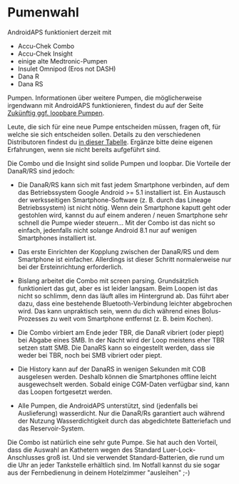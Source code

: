 # Pumenwahl

AndroidAPS funktioniert derzeit mit

* Accu-Chek Combo
* Accu-Chek Insight
* einige alte Medtronic-Pumpen
* Insulet Omnipod (Eros not DASH)
* Dana R
* Dana RS 

Pumpen. Informationen über weitere Pumpen, die möglicherweise irgendwann mit AndroidAPS funktionieren, findest du auf der Seite [Zukünftig ggf. loopbare Pumpen](Future-possible-Pump-Drivers.md).

Leute, die sich für eine neue Pumpe entscheiden müssen, fragen oft, für welche sie sich entscheiden sollen. Details zu den verschiedenen Distributoren findest du [in dieser Tabelle](https://drive.google.com/open?id=1CRfmmjA-0h_9nkRViP3J9FyflT9eu-a8HeMrhrKzKz0). Ergänze bitte deine eigenen Erfahrungen, wenn sie nicht bereits aufgeführt sind.

Die Combo und die Insight sind solide Pumpen und loopbar. Die Vorteile der DanaR/RS sind jedoch:

* Die DanaR/RS kann sich mit fast jedem Smartphone verbinden, auf dem das Betriebssystem Google Android >= 5.1 installiert ist. Ein Austausch der werksseitigen Smartphone-Software (z. B. durch das Lineage Betriebssystem) ist nicht nötig. Wenn dein Smartphone kaputt geht oder gestohlen wird, kannst du auf einem anderen / neuen Smartphone sehr schnell die Pumpe wieder steuern... Mit der Combo ist das nicht so einfach, jedenfalls nicht solange Android 8.1 nur auf wenigen Smartphones installiert ist.

* Das erste Einrichten der Kopplung zwischen der DanaR/RS und dem Smartphone ist einfacher. Allerdings ist dieser Schritt normalerweise nur bei der Ersteinrichtung erforderlich.

* Bislang arbeitet die Combo mit screen parsing. Grundsätzlich funktioniert das gut, aber es ist leider langsam. Beim Loopen ist das nicht so schlimm, denn das läuft alles im Hintergrund ab. Das führt aber dazu, dass eine bestehende Bluetooth-Verbindung leichter abgebrochen wird. Das kann unpraktisch sein, wenn du dich während eines Bolus-Prozesses zu weit vom Smartphone entfernst (z. B. beim Kochen).

* Die Combo virbiert am Ende jeder TBR, die DanaR vibriert (oder piept) bei Abgabe eines SMB. In der Nacht wird der Loop meistens eher TBR setzen statt SMB. Die DanaRS kann so eingestellt werden, dass sie weder bei TBR, noch bei SMB vibriert oder piept.

* Die History kann auf der DanaRS in wenigen Sekunden mit COB ausgelesen werden. Deshalb können die Smartphones offline leicht ausgewechselt werden. Sobald einige CGM-Daten verfügbar sind, kann das Loopen fortgesetzt werden.

* Alle Pumpen, die AndroidAPS unterstützt, sind (jedenfalls bei Auslieferung) wasserdicht. Nur die DanaR/Rs garantiert auch während der Nutzung Wasserdichtigkeit durch das abgedichtete Batteriefach und das Reservoir-System.

Die Combo ist natürlich eine sehr gute Pumpe. Sie hat auch den Vorteil, dass die Auswahl an Kathetern wegen des Standard Luer-Lock-Anschlusses groß ist. Und sie verwendet Standard-Batterien, die rund um die Uhr an jeder Tankstelle erhältlich sind. Im Notfall kannst du sie sogar aus der Fernbedienung in deinem Hotelzimmer "ausleihen" ;-)